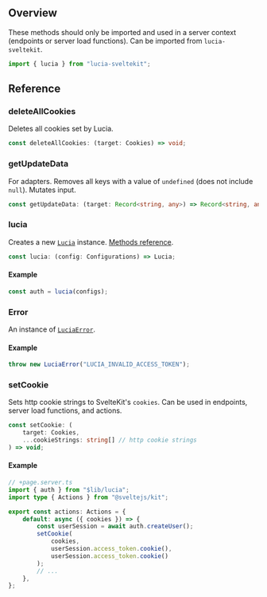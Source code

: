 ## Overview

These methods should only be imported and used in a server context (endpoints or server load functions). Can be imported from `lucia-sveltekit`.

```ts
import { lucia } from "lucia-sveltekit";
```

## Reference

### deleteAllCookies

Deletes all cookies set by Lucia.

```ts
const deleteAllCookies: (target: Cookies) => void;
```

### getUpdateData

For adapters. Removes all keys with a value of `undefined` (does not include `null`). Mutates input.

```ts
const getUpdateData: (target: Record<string, any>) => Record<string, any>;
```

### lucia

Creates a new [`Lucia`](/references/instances) instance. [Methods reference](/server-apis/lucia).

```ts
const lucia: (config: Configurations) => Lucia;
```

#### Example

```ts
const auth = lucia(configs);
```

### Error

An instance of [`LuciaError`](/references/instances#luciaerror).

#### Example

```ts
throw new LuciaError("LUCIA_INVALID_ACCESS_TOKEN");
```

### setCookie

Sets http cookie strings to SvelteKit's `cookies`. Can be used in endpoints, server load functions, and actions.

```ts
const setCookie: (
    target: Cookies,
    ...cookieStrings: string[] // http cookie strings
) => void;
```

#### Example

```ts
// +page.server.ts
import { auth } from "$lib/lucia";
import type { Actions } from "@sveltejs/kit";

export const actions: Actions = {
    default: async ({ cookies }) => {
        const userSession = await auth.createUser();
        setCookie(
            cookies,
            userSession.access_token.cookie(),
            userSession.access_token.cookie()
        );
        // ...
    },
};
```
